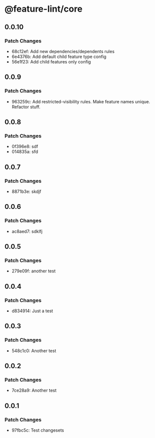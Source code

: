 # @feature-lint/core

## 0.0.10

### Patch Changes

- 68c12ef: Add new dependencies/dependents rules
- 6e4376b: Add default child feature type config
- 56e1f23: Add child features only config

## 0.0.9

### Patch Changes

- 963259c: Add restricted-visibility rules. Make feature names unique. Refactor stuff.

## 0.0.8

### Patch Changes

- 0f396e8: sdf
- 014835a: sfd

## 0.0.7

### Patch Changes

- 8871b3e: skdjf

## 0.0.6

### Patch Changes

- ac8aed7: sdklfj

## 0.0.5

### Patch Changes

- 279e09f: another test

## 0.0.4

### Patch Changes

- d834914: Just a test

## 0.0.3

### Patch Changes

- 548c1c0: Another test

## 0.0.2

### Patch Changes

- 7ce28a9: Another test

## 0.0.1

### Patch Changes

- 97fbc5c: Test changesets
